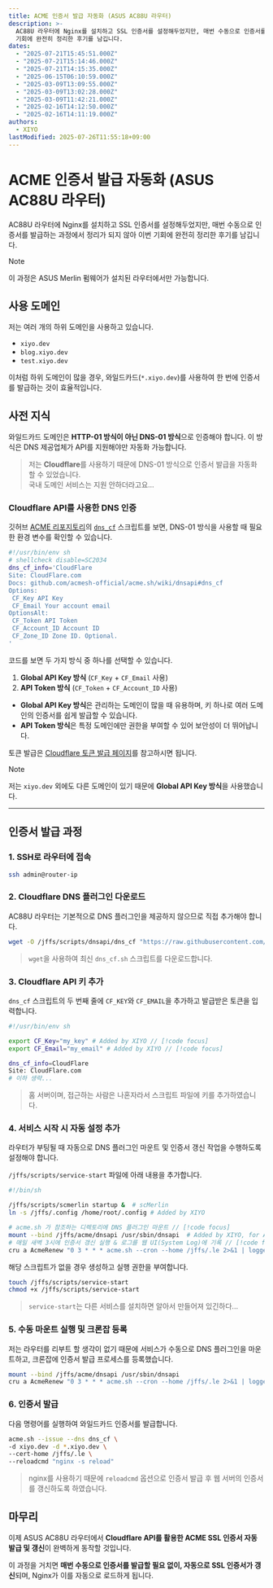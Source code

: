 ```yaml
---
title: ACME 인증서 발급 자동화 (ASUS AC88U 라우터)
description: >-
  AC88U 라우터에 Nginx를 설치하고 SSL 인증서를 설정해두었지만, 매번 수동으로 인증서를 발급하는 과정에서 정리가 되지 않아 이번
  기회에 완전히 정리한 후기를 남깁니다.
dates:
  - "2025-07-21T15:45:51.000Z"
  - "2025-07-21T15:14:46.000Z"
  - "2025-07-21T14:15:35.000Z"
  - "2025-06-15T06:10:59.000Z"
  - "2025-03-09T13:09:55.000Z"
  - "2025-03-09T13:02:28.000Z"
  - "2025-03-09T11:42:21.000Z"
  - "2025-02-16T14:12:50.000Z"
  - "2025-02-16T14:11:19.000Z"
authors:
  - XIYO
lastModified: 2025-07-26T11:55:18+09:00
---
```

# ACME 인증서 발급 자동화 (ASUS AC88U 라우터)

AC88U 라우터에 Nginx를 설치하고 SSL 인증서를 설정해두었지만, 매번 수동으로 인증서를 발급하는 과정에서 정리가 되지 않아 이번 기회에 완전히 정리한 후기를 남깁니다.

> [!NOTE]
> 이 과정은 ASUS Merlin 펌웨어가 설치된 라우터에서만 가능합니다.

## 사용 도메인

저는 여러 개의 하위 도메인을 사용하고 있습니다.

- `xiyo.dev`
- `blog.xiyo.dev`
- `test.xiyo.dev`

이처럼 하위 도메인이 많을 경우, 와일드카드(`*.xiyo.dev`)를 사용하여 한 번에 인증서를 발급하는 것이 효율적입니다.

## 사전 지식

와일드카드 도메인은 **HTTP-01 방식이 아닌 DNS-01 방식**으로 인증해야 합니다.
이 방식은 DNS 제공업체가 API를 지원해야만 자동화 가능합니다.

> 저는 **Cloudflare**를 사용하기 때문에 DNS-01 방식으로 인증서 발급을 자동화 할 수 있었습니다.   
> 국내 도메인 서비스는 지원 안하더라고요...

### Cloudflare API를 사용한 DNS 인증

깃허브 [ACME 리포지토리](https://github.com/acmesh-official/acme.sh)의 [`dns_cf`](https://github.com/acmesh-official/acme.sh/blob/master/dnsapi/dns_cf.sh) 스크립트를 보면, DNS-01 방식을 사용할 때 필요한 환경 변수를 확인할 수 있습니다.

```sh
#!/usr/bin/env sh
# shellcheck disable=SC2034
dns_cf_info='CloudFlare
Site: CloudFlare.com
Docs: github.com/acmesh-official/acme.sh/wiki/dnsapi#dns_cf
Options:
 CF_Key API Key
 CF_Email Your account email
OptionsAlt:
 CF_Token API Token
 CF_Account_ID Account ID
 CF_Zone_ID Zone ID. Optional.
'
```

코드를 보면 두 가지 방식 중 하나를 선택할 수 있습니다.

1. **Global API Key 방식** (`CF_Key` + `CF_Email` 사용)
2. **API Token 방식** (`CF_Token` + `CF_Account_ID` 사용)

- **Global API Key 방식**은 관리하는 도메인이 많을 때 유용하며, 키 하나로 여러 도메인의 인증서를 쉽게 발급할 수 있습니다.
- **API Token 방식**은 특정 도메인에만 권한을 부여할 수 있어 보안성이 더 뛰어납니다.

토큰 발급은 [Cloudflare 토큰 발급 페이지](https://dash.cloudflare.com/profile/api-tokens)를 참고하시면 됩니다.

> [!NOTE]
> 저는 `xiyo.dev` 외에도 다른 도메인이 있기 때문에 **Global API Key 방식**을 사용했습니다.

---

## 인증서 발급 과정

### 1. SSH로 라우터에 접속

```sh data-title="terminal"
ssh admin@router-ip
```

### 2. Cloudflare DNS 플러그인 다운로드

AC88U 라우터는 기본적으로 DNS 플러그인을 제공하지 않으므로 직접 추가해야 합니다.

```sh data-title="terminal"
wget -O /jffs/scripts/dnsapi/dns_cf "https://raw.githubusercontent.com/acmesh-official/acme.sh/master/dnsapi/dns_cf.sh"
```

> `wget`을 사용하여 최신 `dns_cf.sh` 스크립트를 다운로드합니다.

### 3. Cloudflare API 키 추가

`dns_cf` 스크립트의 두 번째 줄에 `CF_KEY`와 `CF_EMAIL`을 추가하고 발급받은 토큰을 입력합니다.

```sh data-title="dns_cf"
#!/usr/bin/env sh

export CF_Key="my_key" # Added by XIYO // [!code focus]
export CF_Email="my_email" # Added by XIYO // [!code focus]

dns_cf_info=CloudFlare
Site: CloudFlare.com
# 이하 생략...
```

> 홈 서버이며, 접근하는 사람은 나혼자라서 스크립트 파일에 키를 추가하였습니다.
### 4. 서비스 시작 시 자동 설정 추가

라우터가 부팅될 때 자동으로 DNS 플러그인 마운트 및 인증서 갱신 작업을 수행하도록 설정해야 합니다.

`/jffs/scripts/service-start` 파일에 아래 내용을 추가합니다.

```sh data-title="service-start"
#!/bin/sh

/jffs/scripts/scmerlin startup &  # scMerlin 
ln -s /jffs/.config /home/root/.config # Added by XIYO

# acme.sh 가 참조하는 디렉토리에 DNS 플러그인 마운트 // [!code focus]
mount --bind /jffs/acme/dnsapi /usr/sbin/dnsapi  # Added by XIYO, for ACME // [!code focus]
# 매일 새벽 3시에 인증서 갱신 실행 & 로그를 웹 UI(System Log)에 기록 // [!code focus]
cru a AcmeRenew "0 3 * * * acme.sh --cron --home /jffs/.le 2>&1 | logger -t AcmeRenew" # Added by XIYO // [!code focus]
```

해당 스크립트가 없을 경우 생성하고 실행 권한을 부여합니다.

```sh data-title="terminal"
touch /jffs/scripts/service-start
chmod +x /jffs/scripts/service-start
```

> `service-start`는 다른 서비스를 설치하면 알아서 만들어져 있긴하다...

### 5. 수동 마운트 실행 및 크론잡 등록

저는 라우터를 리부트 할 생각이 없기 때문에 서비스가 수동으로 DNS 플러그인을 마운트하고, 크론잡에 인증서 발급 프로세스를 등록했습니다.

```sh data-title="terminal"
mount --bind /jffs/acme/dnsapi /usr/sbin/dnsapi
cru a AcmeRenew "0 3 * * * acme.sh --cron --home /jffs/.le 2>&1 | logger -t AcmeRenew"
```

### 6. 인증서 발급

다음 명령어를 실행하여 와일드카드 인증서를 발급합니다.

```sh data-title="terminal"
acme.sh --issue --dns dns_cf \
-d xiyo.dev -d *.xiyo.dev \
--cert-home /jffs/.le \
--reloadcmd "nginx -s reload"
```

> nginx를 사용하기 때문에 `reloadcmd` 옵션으로 인증서 발급 후 웹 서버의 인증서를 갱신하도록 하였습니다.

## 마무리

이제 ASUS AC88U 라우터에서 **Cloudflare API를 활용한 ACME SSL 인증서 자동 발급 및 갱신**이 완벽하게 동작할 것입니다.

이 과정을 거치면 **매번 수동으로 인증서를 발급할 필요 없이, 자동으로 SSL 인증서가 갱신**되며, Nginx가 이를 자동으로 로드하게 됩니다.


